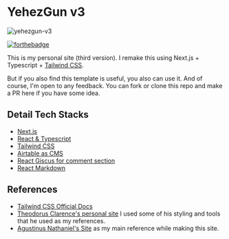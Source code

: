 # YehezGun v3

![yehezgun-v3](https://socialify.git.ci/yehezkielgunawan/yehezgun-v3/image?description=1&logo=https%3A%2F%2Fres.cloudinary.com%2Fyehez%2Fimage%2Fupload%2Fv1646486254%2Fyehez_avatar_yvlxbo.svg&owner=1&theme=Dark)

[![forthebadge](https://res.cloudinary.com/yehez/image/upload/v1635325228/made-by-typescript_mz1tue.svg)](https://forthebadge.com)

This is my personal site (third version). I remake this using Next.js + Typescript + [Tailwind CSS](https://tailwindcss.com/).

But if you also find this template is useful, you also can use it. And of course, I'm open to any feedback. You can fork or clone this repo and make a PR here if you have some idea.

## Detail Tech Stacks

- [Next.js](https://nextjs.org/)
- [React & Typescript](https://react-typescript-cheatsheet.netlify.app/docs/basic/setup/)
- [Tailwind CSS](https://tailwindcss.com/)
- [Airtable as CMS](https://airtable.com/)
- [React Giscus for comment section](https://www.npmjs.com/package/react-giscus)
- [React Markdown](https://www.npmjs.com/package/react-markdown)

## References

- [Tailwind CSS Official Docs](https://tailwindcss.com/)
- [Theodorus Clarence's personal site](https://github.com/theodorusclarence/theodorusclarence.com) I used some of his styling and tools that he used as my references.
- [Agustinus Nathaniel's Site](https://sznm.dev) as my main reference while making this site.
